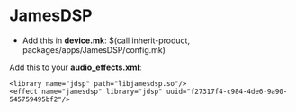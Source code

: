# JamesDSP
- Add this in **device.mk**: $(call inherit-product, packages/apps/JamesDSP/config.mk)

Add this to your **audio_effects.xml**:

    <library name="jdsp" path="libjamesdsp.so"/>
    <effect name="jamesdsp" library="jdsp" uuid="f27317f4-c984-4de6-9a90-545759495bf2"/>


